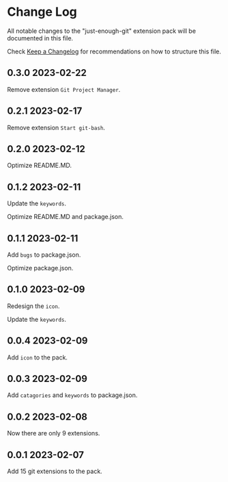 # Change Log

All notable changes to the "just-enough-git" extension pack will be documented in this file.

Check [Keep a Changelog](http://keepachangelog.com/) for recommendations on how to structure this file.

## 0.3.0 2023-02-22

Remove extension `Git Project Manager`.

## 0.2.1 2023-02-17

Remove extension `Start git-bash`.

## 0.2.0 2023-02-12

Optimize README.MD.

## 0.1.2 2023-02-11

Update the `keywords`.

Optimize README.MD and package.json.

## 0.1.1 2023-02-11

Add `bugs` to package.json.

Optimize package.json.

## 0.1.0 2023-02-09

Redesign the `icon`.

Update the `keywords`.

## 0.0.4 2023-02-09

Add `icon` to the pack.

## 0.0.3 2023-02-09

Add `catagories` and `keywords` to package.json.

## 0.0.2 2023-02-08

Now there are only 9 extensions.

## 0.0.1 2023-02-07

Add 15 git extensions to the pack.
